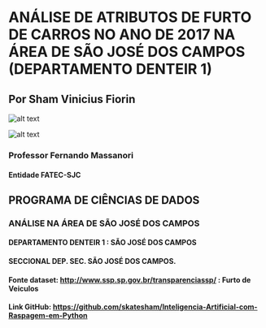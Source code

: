 # ANÁLISE DE ATRIBUTOS DE FURTO DE CARROS NO ANO DE 2017 NA ÁREA DE SÃO JOSÉ DOS CAMPOS (DEPARTAMENTO DENTEIR 1) 

## Por Sham Vinicius Fiorin

![alt text](https://raw.githubusercontent.com/skatesham/Inteligencia-Artificial-com-Raspagem-em-Python/master/img/cores%20carros.png)

![alt text](https://raw.githubusercontent.com/skatesham/Inteligencia-Artificial-com-Raspagem-em-Python/master/img/marca%20dos%20veiculos.png)

### Professor Fernando Massanori

#### Entidade FATEC-SJC

## PROGRAMA DE CIÊNCIAS DE DADOS
### ANÁLISE NA ÁREA DE SÃO JOSÉ DOS CAMPOS
#### DEPARTAMENTO DENTEIR 1 : SÃO JOSÉ DOS CAMPOS
#### SECCIONAL DEP. SEC. SÃO JOSÉ DOS CAMPOS.

#### Fonte dataset: http://www.ssp.sp.gov.br/transparenciassp/ : Furto de Veiculos

#### Link GitHub: https://github.com/skatesham/Inteligencia-Artificial-com-Raspagem-em-Python
